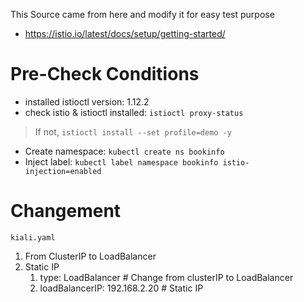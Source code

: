 This Source came from here and modify it for easy test purpose
 - https://istio.io/latest/docs/setup/getting-started/

# Pre-Check Conditions
- installed istioctl version: 1.12.2
- check istio & istioctl installed: `istioctl proxy-status`
> If not, `istioctl install --set profile=demo -y`
- Create namespace: `kubectl create ns bookinfo`
- Inject label: `kubectl label namespace bookinfo istio-injection=enabled`

# Changement
`kiali.yaml`
1. From ClusterIP to LoadBalancer
2. Static IP
    1. type: LoadBalancer                   # Change from clusterIP to LoadBalancer
    2. loadBalancerIP: 192.168.2.20         # Static IP
